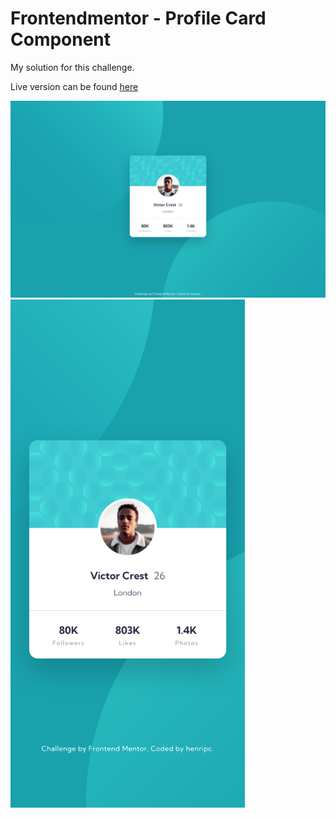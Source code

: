 # Frontendmentor - Profile Card Component

My solution for this challenge.

Live version can be found [here](https://henripc.github.io/frontendmentor-challenges/profile-card-component/index.html)

<img src="./img/desktop-preview.png" width="1440">
<img src="./img/mobile-preview.png" width="375">